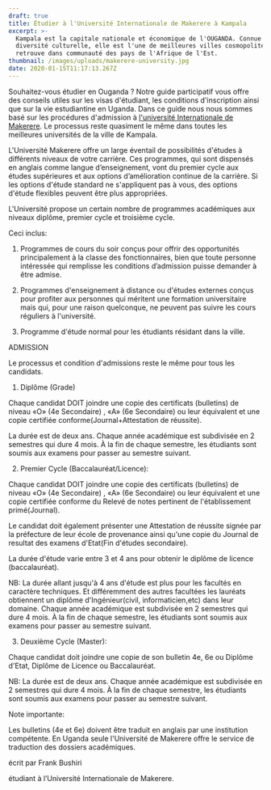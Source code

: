 ```yaml
---
draft: true
title: Étudier à l'Université Internationale de Makerere à Kampala
excerpt: >-
  Kampala est la capitale nationale et économique de l'OUGANDA. Connue pour sa
  diversité culturelle, elle est l'une de meilleures villes cosmopolites qu'on
  retrouve dans communauté des pays de l'Afrique de l'Est.
thumbnail: /images/uploads/makerere-university.jpg
date: 2020-01-15T11:17:13.267Z
---
```

<!--StartFragment-->

Souhaitez-vous étudier en Ouganda ? Notre guide participatif vous offre des conseils utiles sur les visas d'étudiant, les conditions d'inscription ainsi que sur la vie estudiantine en Uganda. Dans ce guide nous nous sommes basé sur les procédures d'admission à [](https://www.int.mak.ac.ug/)[l'université Internationale de Makerere](https://www.int.mak.ac.ug/). Le processus reste quasiment le même dans toutes les meilleures universités de la ville de Kampala.

L'Université Makerere offre un large éventail de possibilités d'études à différents niveaux de votre carrière. Ces programmes, qui sont dispensés en anglais comme langue d’enseignement, vont du premier cycle aux études supérieures et aux options d’amélioration continue de la carrière. Si les options d'étude standard ne s'appliquent pas à vous, des options d'étude flexibles peuvent être plus appropriées.



L'Université propose un certain nombre de programmes académiques aux niveaux diplôme, premier cycle et troisième cycle.



Ceci inclus:

1. Programmes de cours du soir conçus pour offrir des opportunités principalement à la classe des fonctionnaires, bien que toute personne intéressée qui remplisse les conditions d’admission puisse demander à être admise.



2. Programmes d'enseignement à distance ou d'études externes conçus pour profiter aux personnes qui méritent une formation universitaire mais qui, pour une raison quelconque, ne peuvent pas suivre les cours réguliers à l'université.



3. Programme d'étude normal pour les étudiants résidant dans la ville.



ADMISSION



Le processus et condition d'admissions reste le même pour tous les candidats.



1. Diplôme (Grade)

Chaque candidat DOIT joindre une copie des certificats (bulletins) de niveau «O» (4e Secondaire) , «A» (6e Secondaire) ou leur équivalent et une copie certifiée conforme(Journal+Attestation de réussite).



La durée est de deux ans. Chaque année académique est subdivisée en 2 semestres qui dure 4 mois. À la fin de chaque semestre, les étudiants sont soumis aux examens pour passer au semestre suivant.



2. Premier Cycle (Baccalauréat/Licence):



Chaque candidat DOIT joindre une copie des certificats (bulletins) de niveau «O» (4e Secondaire) , «A» (6e Secondaire) ou leur équivalent et une copie certifiée conforme du Relevé de notes pertinent de l'établissement primé(Journal).



Le candidat doit également présenter une Attestation de réussite signée par la préfecture de leur école de provenance ainsi qu'une copie du Journal de resultat des examens d'Etat(Fin d'études secondaire).



La durée d'étude varie entre 3 et 4 ans pour obtenir le diplôme de licence (baccalauréat).



NB: La durée allant jusqu'à 4 ans d'étude est plus pour les facultés en caractère techniques. Et différemment des autres facultées les lauréats obtiennent un diplôme d'Ingénieur(civil, informaticien,etc) dans leur domaine. Chaque année académique est subdivisée en 2 semestres qui dure 4 mois. À la fin de chaque semestre, les étudiants sont soumis aux examens pour passer au semestre suivant.



3. Deuxième Cycle (Master):



Chaque candidat doit joindre une copie de son bulletin 4e, 6e ou Diplôme d'Etat, Diplôme de Licence ou Baccalauréat.



NB: La durée est de deux ans. Chaque année académique est subdivisée en 2 semestres qui dure 4 mois. À la fin de chaque semestre, les étudiants sont soumis aux examens pour passer au semestre suivant.



Note importante:

Les bulletins (4e et 6e) doivent être traduit en anglais par une institution compétente. En Uganda seule l'Université de Makerere offre le service de traduction des dossiers académiques.



écrit par Frank Bushiri

étudiant à l’Université Internationale de Makerere.

